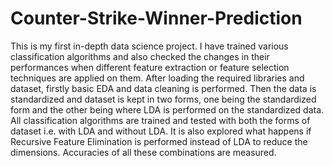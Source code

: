 # Counter-Strike-Winner-Prediction
This is my first in-depth data science project. I have trained various classification algorithms and also checked the changes in their performances when different feature extraction or feature selection techniques are applied on them.
After loading the required libraries and dataset, firstly basic EDA and data cleaning is performed.
Then the data is standardized and dataset is kept in two forms, one being the standardized form and the other being where LDA is performed on the standardized data.
All classification algorithms are trained and tested with both the forms of dataset i.e. with LDA and without LDA.
It is also explored what happens if Recursive Feature Elimination is performed instead of LDA to reduce the dimensions.
Accuracies of all these combinations are measured.

